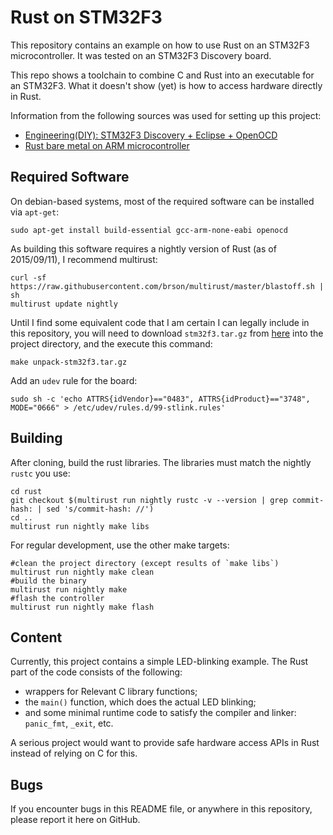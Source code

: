 # Rust on STM32F3

This repository contains an example on how to use Rust on an STM32F3 microcontroller.
It was tested on an STM32F3 Discovery board.

This repo shows a toolchain to combine C and Rust into an executable for an STM32F3.
What it doesn't show (yet) is how to access hardware directly in Rust.

Information from the following sources was used for setting up this project:

* [Engineering(DIY): STM32F3 Discovery + Eclipse + OpenOCD][1]
* [Rust bare metal on ARM microcontroller][2]

[1]: http://engineering-diy.blogspot.co.at/2012/11/stm32f3-discovery-eclipse-openocd.html
[2]: http://antoinealb.net/programming/2015/05/01/rust-on-arm-microcontroller.html

## Required Software

On debian-based systems, most of the required software can be installed via `apt-get`:

    sudo apt-get install build-essential gcc-arm-none-eabi openocd

As building this software requires a nightly version of Rust (as of 2015/09/11), I recommend multirust:

    curl -sf https://raw.githubusercontent.com/brson/multirust/master/blastoff.sh | sh
    multirust update nightly

Until I find some equivalent code that I am certain I can legally include in this repository, you will need to download `stm32f3.tar.gz` from [here][3] into the project directory, and the execute this command:

    make unpack-stm32f3.tar.gz

[3]: https://drive.google.com/drive/u/0/folders/0B__Rs5JF53-kfjVPd2l2U0ZVaUtEZG1GcW1NZ0VZRWcyMUl1WXV2ZFFzQkF3aWw0NG9IVDQ

Add an `udev` rule for the board:

    sudo sh -c 'echo ATTRS{idVendor}=="0483", ATTRS{idProduct}=="3748", MODE="0666" > /etc/udev/rules.d/99-stlink.rules'

## Building

After cloning, build the rust libraries. The libraries must match the nightly `rustc` you use:

    cd rust
    git checkout $(multirust run nightly rustc -v --version | grep commit-hash: | sed 's/commit-hash: //')
    cd ..
    multirust run nightly make libs

For regular development, use the other make targets:

    #clean the project directory (except results of `make libs`)
    multirust run nightly make clean
    #build the binary
    multirust run nightly make
    #flash the controller
    multirust run nightly make flash

## Content

Currently, this project contains a simple LED-blinking example.
The Rust part of the code consists of the following:

* wrappers for Relevant C library functions;
* the `main()` function, which does the actual LED blinking;
* and some minimal runtime code to satisfy the compiler and linker: `panic_fmt`, `_exit`, etc.

A serious project would want to provide safe hardware access APIs in Rust instead of relying on C for this.

## Bugs

If you encounter bugs in this README file, or anywhere in this repository, please report it here on GitHub.

